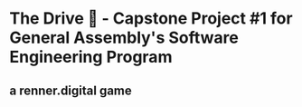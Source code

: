 # The Drive :car: - Capstone Project #1 for General Assembly's Software Engineering Program

## a renner.digital game
<!-- ### *please note this game is not yet optimized for mobile phones

"The Drive" is the beginnings of a text-based, choose your own adventure game. 

You are immersed in a long drive in northern British Columbia when you appear to hit something in the middle of a remote stretch of highway. After miraculously escaping unharmed, you inspect the crash to find out that all it not what it seems. Make realistic choices and discover all of the endings!

<img src="https://i.imgur.com/s7aXowO.png">

Real-life decisions will determine your ability to survive...
<img src="https://i.imgur.com/oqbMPb6.png">

Discover mutiple, wildly different endings - with more added soon!
<img src="https://i.imgur.com/WIqtyVJ.png">

## The Concept
* A minimalist Choose Your Own Adventure game
* Reactive text and transitions to give the game a smoother, more suspenseful feel
* Responsive game engine that logically progresses through the story with minimal code

## Wireframe
<img src="https://i.imgur.com/EY3cjxQ.png">

## Languages Used
* Javascript
* CSS
* HTML

## Getting Started
[Click here to Play!](https://rennerdigital.github.io/The-Drive/)

## Special Instructions
* Er, none :shrug:
* Just point and click on your desired choice to advance the story!

## Next Steps - In no Particular Order (How much time do we have?)

### Stage I
* Adding to game ambiance
    * Sound effects/Soundtrack
    * Background transitions
    * Responsive design
    * Fullscreen option
    * In-game menu
    * Accessibility options

### Stage II
* Adding to game mechanics
    * Inventory system in array (rather that branching paths based on item selection)
    * Ability to display inventory
    * Timer mechanism (choice automatically made once time expires)
    * Indicator of phone battery/signal to match story dynamics

### Stage III
* More writing!
    * The full version will have three parts and many more endings -->
